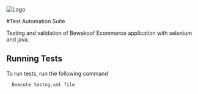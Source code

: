 
![Logo](https://images.bewakoof.com/logos/bewakoof-logo-og.png)

    
#Test Automation Suite

Testing and validation of Bewakoof Ecommerce application
with selenium and java.


## Running Tests

To run tests, run the following command

```bash
  Execute testng.xml file
```

  